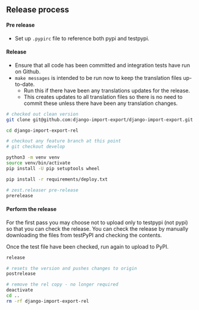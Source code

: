 ## Release process

#### Pre release

- Set up `.pypirc` file to reference both pypi and testpypi.

#### Release

- Ensure that all code has been committed and integration tests have run on Github.
- `make messages` is intended to be run now to keep the translation files up-to-date.  
  - Run this if there have been any translations updates for the release.
  - This creates updates to all translation files so there is no need to commit these unless there have been any translation changes.

```bash
# checked out clean version 
git clone git@github.com:django-import-export/django-import-export.git django-import-export-rel

cd django-import-export-rel

# checkout any feature branch at this point
# git checkout develop

python3 -m venv venv
source venv/bin/activate
pip install -U pip setuptools wheel

pip install -r requirements/deploy.txt

# zest.releaser pre-release
prerelease
```

#### Perform the release

For the first pass you may choose not to upload only to testpypi (not pypi) so that you can check the release. You can check the release by manually downloading the files from testPyPI and checking the contents. 

Once the test file have been checked, run again to upload to PyPI.

```bash
release

# resets the version and pushes changes to origin
postrelease

# remove the rel copy - no longer required
deactivate
cd ..
rm -rf django-import-export-rel
```